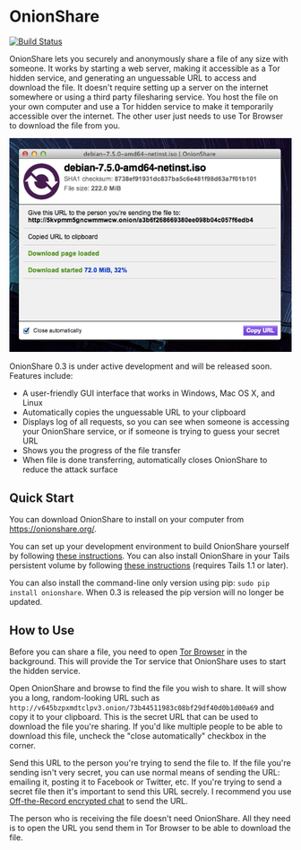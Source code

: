 # OnionShare

[![Build Status](https://travis-ci.org/micahflee/onionshare.png)](https://travis-ci.org/micahflee/onionshare)

OnionShare lets you securely and anonymously share a file of any size with someone. It works by starting a web server, making it accessible as a Tor hidden service, and generating an unguessable URL to access and download the file. It doesn't require setting up a server on the internet somewhere or using a third party filesharing service. You host the file on your own computer and use a Tor hidden service to make it temporarily accessible over the internet. The other user just needs to use Tor Browser to download the file from you.

![Screenshot](/screenshot.png)

OnionShare 0.3 is under active development and will be released soon. Features include:

* A user-friendly GUI interface that works in Windows, Mac OS X, and Linux
* Automatically copies the unguessable URL to your clipboard
* Displays log of all requests, so you can see when someone is accessing your OnionShare service, or if someone is trying to guess your secret URL
* Shows you the progress of the file transfer
* When file is done transferring, automatically closes OnionShare to reduce the attack surface

## Quick Start

You can download OnionShare to install on your computer from <https://onionshare.org/>.

You can set up your development environment to build OnionShare yourself by following [these instructions](/BUILD.md). You can also install OnionShare in your Tails persistent volume by following [these instructions](/tails/README.md) (requires Tails 1.1 or later).

You can also install the command-line only version using pip: `sudo pip install onionshare`. When 0.3 is released the pip version will no longer be updated.

## How to Use

Before you can share a file, you need to open [Tor Browser](https://www.torproject.org/) in the background. This will provide the Tor service that OnionShare uses to start the hidden service.

Open OnionShare and browse to find the file you wish to share. It will show you a long, random-looking URL such as `http://v645bzpxmdtclpv3.onion/73b44511983c08bf29df40d0b1d00a69` and copy it to your clipboard. This is the secret URL that can be used to download the file you're sharing. If you'd like multiple people to be able to download this file, uncheck the "close automatically" checkbox in the corner.

Send this URL to the person you're trying to send the file to. If the file you're sending isn't very secret, you can use normal means of sending the URL: emailing it, posting it to Facebook or Twitter, etc. If you're trying to send a secret file then it's important to send this URL secrely. I recommend you use [Off-the-Record encrypted chat](https://pressfreedomfoundation.org/encryption-works#otr) to send the URL.

The person who is receiving the file doesn't need OnionShare. All they need is to open the URL you send them in Tor Browser to be able to download the file.
